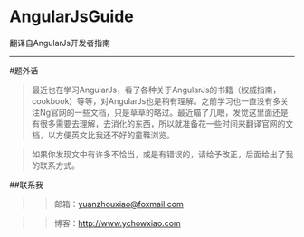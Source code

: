 AngularJsGuide
==============

翻译自AngularJs开发者指南
***


#题外话

> 最近也在学习AngularJs，看了各种关于AngularJs的书籍（权威指南，cookbook）等等，对AngularJs也是稍有理解。之前学习也一直没有多关注Ng官网的一些文档，只是草草的略过。最近瞄了几眼，发觉这里面还是有很多需要去理解，去消化的东西，所以就准备花一些时间来翻译官网的文档，以方便英文比我还不好的童鞋浏览。

> 如果你发现文中有许多不恰当，或是有错误的，请给予改正，后面给出了我的联系方式。



##联系我
  >> 邮箱：<yuanzhouxiao@foxmail.com>
  
  >> 博客：<http://www.ychowxiao.com>


